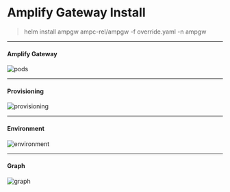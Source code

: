 # Amplify Gateway Install

<blockquote>helm install ampgw ampc-rel/ampgw -f override.yaml -n ampgw</blockquote>

------

#### Amplify Gateway

![pods](./slides/imgs/01-pods.png)

------

#### Provisioning

![provisioning](./slides/imgs/01-provisioning.png)

------

#### Environment

![environment](./slides/imgs/01-environment.png)

------

#### Graph

![graph](./slides/imgs/01-graph.png)
